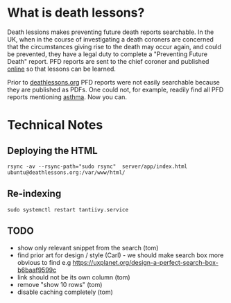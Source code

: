# What is death lessons?

Death lessions makes preventing future death reports searchable. In the UK, when in the course of investigating a death coroners are concerned that the circumstances giving rise to the death may occur again, and could be prevented, they have a legal duty to complete a "Preventing Future Death" report. PFD reports are sent to the chief coroner and published [online](https://www.judiciary.uk/subject/prevention-of-future-deaths/) so that lessons can be learned.

Prior to [deathlessons.org](http://deathlessons.org) PFD reports were not easily searchable because they are published as PDFs. One could not, for example, readily find all PFD reports mentioning [asthma](http://deathlessons.org/?q=Asthma). Now you can.

# Technical Notes

## Deploying the HTML

```
rsync -av --rsync-path="sudo rsync"  server/app/index.html  ubuntu@deathlessons.org:/var/www/html/
```

## Re-indexing

```
sudo systemctl restart tantiivy.service
```


## TODO

* show only relevant snippet from the search (tom)
* find prior art for design / style (Carl) - we should make search box more obvious to find e.g https://uxplanet.org/design-a-perfect-search-box-b6baaf9599c
* link should not be its own column (tom)
* remove "show 10 rows" (tom)
* disable caching completely (tom)
